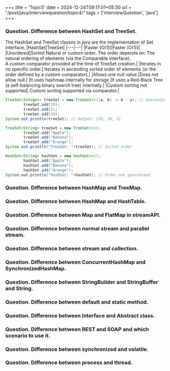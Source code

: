 +++
title = 'Topic5'
date = 2024-12-24T09:17:01+05:30
url = "/post/java/interviewquestion/topic4/"
tags = ['interviewQuestion', 'java']
+++

### Question. Difference between HashSet and TreeSet.

The HashSet and TreeSet classes in java are the implementation of Set interface.
|HashSet|TreeSet|
|---|---|
|Faster (O(1))|Faster (O(1))|
|Unordered|Sorted Natural or custom order. The order depends on: The natural ordering of elements (via the Comparable interface). <br/> A custom comparator provided at the time of TreeSet creation.|
|Iterates in no specific order.| Iterates in ascending sorted order of elements (or the order defined by a custom comparator).|
|Allows one null value.|Does not allow null.|
|It uses hashmap internally for storage.|It uses a Red-Black Tree (a self-balancing binary search tree) internally.|
|Custom sorting not supported| Custom sorting supported via comparator.|

```java
TreeSet<Integer> treeSet = new TreeSet<>((a, b) -> b - a); // Descending order
        treeSet.add(10);
        treeSet.add(5);
        treeSet.add(20);
System.out.println(treeSet); // Output: [20, 10, 5]

TreeSet<String> treeSet = new TreeSet<>();
        treeSet.add("Apple");
        treeSet.add("Banana");
        treeSet.add("Orange");
System.out.println("TreeSet: "+treeSet); // Sorted order

HashSet<String> hashSet = new HashSet<>();
        hashSet.add("Apple");
        hashSet.add("Banana");
        hashSet.add("Orange");
System.out.println("HashSet: "+hashSet); // Order not guaranteed
```


### Question. Difference between HashMap and TreeMap.

### Question. Difference between HashMap and HashTable.

### Question. Difference between Map and FlatMap in streamAPI.

### Question. Difference between normal stream and parallel stream.

### Question. Difference between stream and collection.

### Question. Difference between ConcurrentHashMap and SynchronizedHashMap.

### Question. Difference between StringBuilder and StringBuffer and String.

### Question. Difference between default and static method.

### Question. Difference between Interface and Abstract class.

### Question. Difference between REST and SOAP and which scenario to use it.

### Question. Difference between synchronized and volatile.

### Question. Difference between process and thread.
